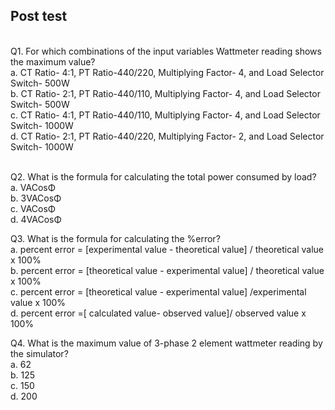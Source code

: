 ## Post test
<br>
Q1. For which combinations of the input variables Wattmeter reading shows the maximum value?<br>
a. CT Ratio- 4:1, PT Ratio-440/220, Multiplying Factor- 4, and Load Selector Switch- 500W<br>
b. CT Ratio- 2:1, PT Ratio-440/110, Multiplying Factor- 4, and Load Selector Switch- 500W<br>
c. CT Ratio- 4:1, PT Ratio-440/110, Multiplying Factor- 4, and Load Selector Switch- 1000W<br>
d. CT Ratio- 2:1, PT Ratio-440/220, Multiplying Factor- 2, and Load Selector Switch- 1000W<br><br>

Q2. What is the formula for calculating the total power consumed by load?<br>
a. VACosΦ<br>
b. 3VACosΦ<br>
c. VACosΦ<br>
d. 4VACosΦ<br>

Q3. What is the formula for calculating the %error?<br>
a. percent error = [experimental value - theoretical value] / theoretical value x 100%<br>
b. percent error = [theoretical value - experimental value] / theoretical value x 100%<br>
c. percent error = [theoretical value - experimental value] /experimental value x 100%<br>
d. percent error =[ calculated value- observed value]/ observed value x 100%<br>

Q4. What is the maximum value of 3-phase 2 element wattmeter reading  by the simulator? <br>
a. 62<br>
b. 125<br>
c. 150<br>
d. 200<br>

